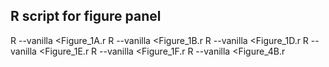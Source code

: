  
 ## R script for figure panel
 R --vanilla <Figure_1A.r
 R --vanilla <Figure_1B.r
 R --vanilla <Figure_1D.r
 R --vanilla <Figure_1E.r
 R --vanilla <Figure_1F.r
 R --vanilla <Figure_4B.r
